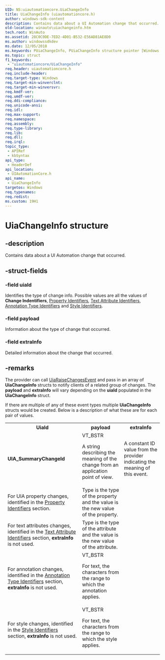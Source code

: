 ```yaml
---
UID: NS:uiautomationcore.UiaChangeInfo
title: UiaChangeInfo (uiautomationcore.h)
author: windows-sdk-content
description: Contains data about a UI Automation change that occurred.
old-location: winauto\uiachangeinfo.htm
tech.root: WinAuto
ms.assetid: 28C0C0DE-7ED2-4D01-B532-E56AD81AE8D0
ms.author: windowssdkdev
ms.date: 12/05/2018
ms.keywords: PUiaChangeInfo, PUiaChangeInfo structure pointer [Windows Accessibility], UiaChangeInfo, UiaChangeInfo structure [Windows Accessibility], uiautomationcore/PUiaChangeInfo, uiautomationcore/UiaChangeInfo, winauto.uiachangeinfo
ms.topic: struct
f1_keywords: 
 - "uiautomationcore/UiaChangeInfo"
req.header: uiautomationcore.h
req.include-header: 
req.target-type: Windows
req.target-min-winverclnt: 
req.target-min-winversvr: 
req.kmdf-ver: 
req.umdf-ver: 
req.ddi-compliance: 
req.unicode-ansi: 
req.idl: 
req.max-support: 
req.namespace: 
req.assembly: 
req.type-library: 
req.lib: 
req.dll: 
req.irql: 
topic_type:
 - APIRef
 - kbSyntax
api_type:
 - HeaderDef
api_location:
 - UIAutomationCore.h
api_name:
 - UiaChangeInfo
targetos: Windows
req.typenames: 
req.redist: 
ms.custom: 19H1
---
```


# UiaChangeInfo structure


## -description


Contains data about a UI Automation change that occurred.


## -struct-fields




### -field uiaId

Identifies the type of change info. Possible values are all the values of <b>Change Indentifiers</b>, <a href="https://docs.microsoft.com/windows/desktop/WinAuto/uiauto-entry-propids">Property Identifiers</a>, <a href="https://docs.microsoft.com/windows/desktop/WinAuto/uiauto-textattribute-ids">Text Attribute Identifiers</a>, <a href="https://docs.microsoft.com/windows/desktop/WinAuto/uiauto-annotation-type-identifiers">Annotation Type Identifiers</a> and <a href="https://docs.microsoft.com/windows/desktop/WinAuto/uiauto-style-identifiers">Style Identifiers</a>.


### -field payload

Information about the type of change that occurred.


### -field extraInfo

Detailed information about the change that occurred.


## -remarks



The provider can call <a href="https://docs.microsoft.com/windows/desktop/api/uiautomationcoreapi/nf-uiautomationcoreapi-uiaraisechangesevent">UiaRaiseChangesEvent</a> and pass in an array of <b>UiaChangeInfo</b> structs to notify clients of a related group of changes.  The <b>payload</b> and <b>extraInfo</b> will vary depending on the <b>uiaId</b> populated in the <b>UiaChangeInfo</b> struct.

If there are multiple of any of these event types multiple <b>UiaChangeInfo</b> structs would be created.  Below is a description of what these are for each pair of values.

<table>
<tr>
<th>UiaId</th>
<th>payload</th>
<th>extraInfo</th>
</tr>
<tr>
<td>
<b>UIA_SummaryChangeId</b>

</td>
<td>
VT_BSTR

A string describing the meaning of the change from an application point of view.

</td>
<td>
A constant ID value from the provider indicating the meaning of this event.

</td>
</tr>
<tr>
<td>
For UIA property changes, identified in the <a href="https://docs.microsoft.com/windows/desktop/WinAuto/uiauto-entry-propids">Property Identifiers</a> section.

</td>
<td>
Type is the type of the property and the value is the new value of the property.

</td>
<td>
 

</td>
</tr>
<tr>
<td>
For text attributes changes, identified in the <a href="https://docs.microsoft.com/windows/desktop/WinAuto/uiauto-textattribute-ids">Text Attribute Identifiers</a> section, <b>extraInfo</b> is not used.

</td>
<td>
Type is the type of the attribute and the value is the new value of the attribute.

</td>
<td>
 

</td>
</tr>
<tr>
<td>
For annotation changes, identified in the <a href="https://docs.microsoft.com/windows/desktop/WinAuto/uiauto-annotation-type-identifiers">Annotation Type Identifiers</a> section, <b>extraInfo</b> is not used.

</td>
<td>
VT_BSTR

For text, the characters from the range to which the annotation  applies.

</td>
<td>
 

</td>
</tr>
<tr>
<td>
For style changes, identified in the <a href="https://docs.microsoft.com/windows/desktop/WinAuto/uiauto-style-identifiers">Style Identifiers</a> section, <b>extraInfo</b> is not used.

</td>
<td>
VT_BSTR

For text, the characters from the range to which the style applies.

</td>
<td>
 

</td>
</tr>
</table>
 



